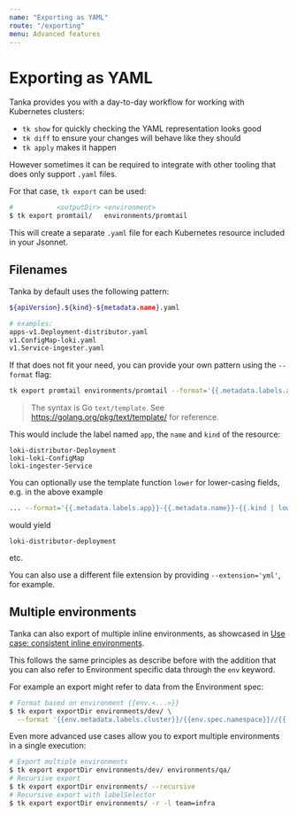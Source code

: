 ```yaml
---
name: "Exporting as YAML"
route: "/exporting"
menu: Advanced features
---
```


# Exporting as YAML

Tanka provides you with a day-to-day workflow for working with Kubernetes clusters:

- `tk show` for quickly checking the YAML representation looks good
- `tk diff` to ensure your changes will behave like they should
- `tk apply` makes it happen

However sometimes it can be required to integrate with other tooling that does
only support `.yaml` files.

For that case, `tk export` can be used:

```bash
#           <outputDir> <environment>
$ tk export promtail/   environments/promtail
```

This will create a separate `.yaml` file for each Kubernetes resource included in your Jsonnet.

## Filenames

Tanka by default uses the following pattern:

```bash
${apiVersion}.${kind}-${metadata.name}.yaml

# examples:
apps-v1.Deployment-distributor.yaml
v1.ConfigMap-loki.yaml
v1.Service-ingester.yaml
```

If that does not fit your need, you can provide your own pattern using the `--format` flag:

```bash
tk export promtail environments/promtail --format='{{.metadata.labels.app}}-{{.metadata.name}}-{{.kind}}'
```

> The syntax is Go `text/template`. See https://golang.org/pkg/text/template/
> for reference.

This would include the label named `app`, the `name` and `kind` of the resource:

```
loki-distributor-Deployment
loki-loki-ConfigMap
loki-ingester-Service
```

You can optionally use the template function `lower` for lower-casing fields, e.g. in the above example

```bash
... --format='{{.metadata.labels.app}}-{{.metadata.name}}-{{.kind | lower}}'
```

would yield

```
loki-distributor-deployment
```

etc.

You can also use a different file extension by providing `--extension='yml'`, for example.


## Multiple environments

Tanka can also export of multiple inline environments, as showcased in
[Use case: consistent inline environments](https://tanka.dev/inline-environments#use-case-consistent-inline-environments). 

This follows the same principles as describe before with the addition that you
can also refer to Environment specific data through the `env` keyword.

For example an export might refer to data from the Environment spec:

```bash
# Format based on environment {{env.<...>}}
$ tk export exportDir environments/dev/ \
  --format '{{env.metadata.labels.cluster}}/{{env.spec.namespace}}//{{.kind}}-{{.metadata.name}}'
```

Even more advanced use cases allow you to export multiple environments in a single execution:

```bash
# Export multiple environments
$ tk export exportDir environments/dev/ environments/qa/
# Recursive export
$ tk export exportDir environments/ --recursive
# Recursive export with labelSelector
$ tk export exportDir environments/ -r -l team=infra
```
